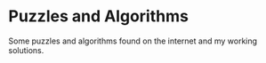 # Puzzles and Algorithms

Some puzzles and algorithms found on the internet and my working solutions.












